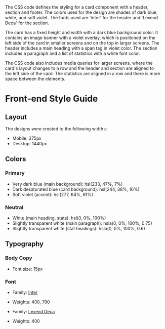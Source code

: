The CSS code defines the styling for a card component with a header, section and footer. The colors used for the design are shades of dark blue, white, and soft violet. The fonts used are 'Inter' for the header and 'Lexend Deca' for the section.

The card has a fixed height and width with a dark blue background color. It contains an image banner with a violet overlay, which is positioned on the left side of the card in smaller screens and on the top in larger screens. The header includes a main heading with a span tag in violet color. The section includes a paragraph and a list of statistics with a white font color.

The CSS code also includes media queries for larger screens, where the card's layout changes to a row and the header and section are aligned to the left side of the card. The statistics are aligned in a row and there is more space between the elements.


# Front-end Style Guide

## Layout

The designs were created to the following widths:

- Mobile: 375px
- Desktop: 1440px

## Colors

### Primary

- Very dark blue (main background): hsl(233, 47%, 7%)
- Dark desaturated blue (card background): hsl(244, 38%, 16%)
- Soft violet (accent): hsl(277, 64%, 61%)

### Neutral

- White (main heading, stats): hsl(0, 0%, 100%)
- Slightly transparent white (main paragraph): hsla(0, 0%, 100%, 0.75)
- Slightly transparent white (stat headings): hsla(0, 0%, 100%, 0.6)

## Typography

### Body Copy

- Font size: 15px

### Font

- Family: [Inter](https://fonts.google.com/specimen/Inter)
- Weights: 400, 700

- Family: [Lexend Deca](https://fonts.google.com/specimen/Lexend+Deca)
- Weights: 400
